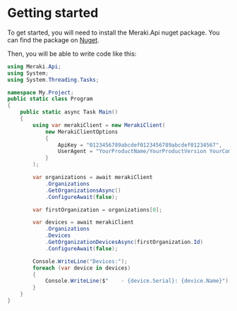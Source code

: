 # Getting started

To get started, you will need to install the Meraki.Api nuget package.
You can find the package on [Nuget](https://www.nuget.org/packages/Meraki.Api/).

Then, you will be able to write code like this:

``` C#
using Meraki.Api;
using System;
using System.Threading.Tasks;

namespace My.Project;
public static class Program
{
	public static async Task Main()
	{
		using var merakiClient = new MerakiClient(
			new MerakiClientOptions
			{
				ApiKey = "0123456789abcdef0123456789abcdef01234567",
				UserAgent = "YourProductName/YourProductVersion YourCompanyName"
			}
		);

		var organizations = await merakiClient
			.Organizations
			.GetOrganizationsAsync()
			.ConfigureAwait(false);

		var firstOrganization = organizations[0];

		var devices = await merakiClient
			.Organizations
			.Devices
			.GetOrganizationDevicesAsync(firstOrganization.Id)
			.ConfigureAwait(false);

		Console.WriteLine("Devices:");
		foreach (var device in devices)
		{
			Console.WriteLine($"    - {device.Serial}: {device.Name}");
		}
	}
}
```
